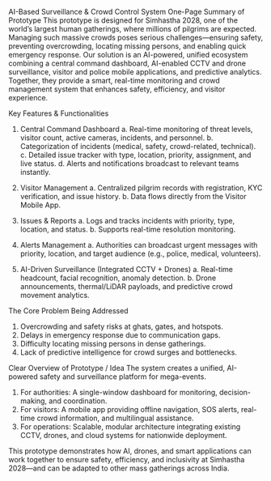 AI-Based Surveillance & Crowd Control System
One-Page Summary of Prototype
This prototype is designed for Simhastha 2028, one of the world’s largest human gatherings, where millions of pilgrims are expected. Managing such massive crowds poses serious challenges—ensuring safety, preventing overcrowding, locating missing persons, and enabling quick emergency response.
Our solution is an AI-powered, unified ecosystem combining a central command dashboard, AI-enabled CCTV and drone surveillance, visitor and police mobile applications, and predictive analytics. Together, they provide a smart, real-time monitoring and crowd management system that enhances safety, efficiency, and visitor experience.

Key Features & Functionalities
1. Central Command Dashboard
a. Real-time monitoring of threat levels, visitor count, active cameras, incidents, and personnel.
b. Categorization of incidents (medical, safety, crowd-related, technical).
c. Detailed issue tracker with type, location, priority, assignment, and live status.
d. Alerts and notifications broadcast to relevant teams instantly.

2. Visitor Management
a. Centralized pilgrim records with registration, KYC verification, and issue history.
b. Data flows directly from the Visitor Mobile App.

3. Issues & Reports
a. Logs and tracks incidents with priority, type, location, and status.
b. Supports real-time resolution monitoring.

4. Alerts Management
a. Authorities can broadcast urgent messages with priority, location, and target audience (e.g., police, medical, volunteers).

5. AI-Driven Surveillance (Integrated CCTV + Drones)
a. Real-time headcount, facial recognition, anomaly detection.
b. Drone announcements, thermal/LiDAR payloads, and predictive crowd movement analytics.

The Core Problem Being Addressed
1. Overcrowding and safety risks at ghats, gates, and hotspots.
2. Delays in emergency response due to communication gaps.
3. Difficulty locating missing persons in dense gatherings.
4. Lack of predictive intelligence for crowd surges and bottlenecks.

Clear Overview of Prototype / Idea
The system creates a unified, AI-powered safety and surveillance platform for mega-events.
1. For authorities: A single-window dashboard for monitoring, decision-making, and coordination.
2. For visitors: A mobile app providing offline navigation, SOS alerts, real-time crowd information, and multilingual assistance.
3. For operations: Scalable, modular architecture integrating existing CCTV, drones, and cloud systems for nationwide deployment.

This prototype demonstrates how AI, drones, and smart applications can work together to ensure safety, efficiency, and inclusivity at Simhastha 2028—and can be adapted to other mass gatherings across India.
